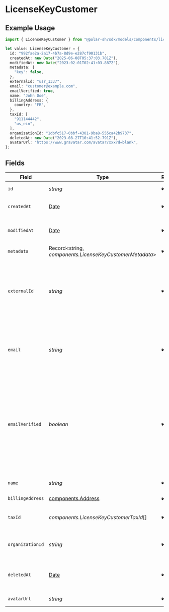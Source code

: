 # LicenseKeyCustomer

## Example Usage

```typescript
import { LicenseKeyCustomer } from "@polar-sh/sdk/models/components/licensekeycustomer.js";

let value: LicenseKeyCustomer = {
  id: "992fae2a-2a17-4b7a-8d9e-e287cf90131b",
  createdAt: new Date("2025-06-08T05:37:03.701Z"),
  modifiedAt: new Date("2023-02-01T02:41:03.887Z"),
  metadata: {
    "key": false,
  },
  externalId: "usr_1337",
  email: "customer@example.com",
  emailVerified: true,
  name: "John Doe",
  billingAddress: {
    country: "FR",
  },
  taxId: [
    "911144442",
    "us_ein",
  ],
  organizationId: "1dbfc517-0bbf-4301-9ba8-555ca42b9737",
  deletedAt: new Date("2023-08-27T10:41:52.791Z"),
  avatarUrl: "https://www.gravatar.com/avatar/xxx?d=blank",
};
```

## Fields

| Field                                                                                                                                                           | Type                                                                                                                                                            | Required                                                                                                                                                        | Description                                                                                                                                                     | Example                                                                                                                                                         |
| --------------------------------------------------------------------------------------------------------------------------------------------------------------- | --------------------------------------------------------------------------------------------------------------------------------------------------------------- | --------------------------------------------------------------------------------------------------------------------------------------------------------------- | --------------------------------------------------------------------------------------------------------------------------------------------------------------- | --------------------------------------------------------------------------------------------------------------------------------------------------------------- |
| `id`                                                                                                                                                            | *string*                                                                                                                                                        | :heavy_check_mark:                                                                                                                                              | The ID of the customer.                                                                                                                                         | 992fae2a-2a17-4b7a-8d9e-e287cf90131b                                                                                                                            |
| `createdAt`                                                                                                                                                     | [Date](https://developer.mozilla.org/en-US/docs/Web/JavaScript/Reference/Global_Objects/Date)                                                                   | :heavy_check_mark:                                                                                                                                              | Creation timestamp of the object.                                                                                                                               |                                                                                                                                                                 |
| `modifiedAt`                                                                                                                                                    | [Date](https://developer.mozilla.org/en-US/docs/Web/JavaScript/Reference/Global_Objects/Date)                                                                   | :heavy_check_mark:                                                                                                                                              | Last modification timestamp of the object.                                                                                                                      |                                                                                                                                                                 |
| `metadata`                                                                                                                                                      | Record<string, *components.LicenseKeyCustomerMetadata*>                                                                                                         | :heavy_check_mark:                                                                                                                                              | N/A                                                                                                                                                             |                                                                                                                                                                 |
| `externalId`                                                                                                                                                    | *string*                                                                                                                                                        | :heavy_check_mark:                                                                                                                                              | The ID of the customer in your system. This must be unique within the organization. Once set, it can't be updated.                                              | usr_1337                                                                                                                                                        |
| `email`                                                                                                                                                         | *string*                                                                                                                                                        | :heavy_check_mark:                                                                                                                                              | The email address of the customer. This must be unique within the organization.                                                                                 | customer@example.com                                                                                                                                            |
| `emailVerified`                                                                                                                                                 | *boolean*                                                                                                                                                       | :heavy_check_mark:                                                                                                                                              | Whether the customer email address is verified. The address is automatically verified when the customer accesses the customer portal using their email address. | true                                                                                                                                                            |
| `name`                                                                                                                                                          | *string*                                                                                                                                                        | :heavy_check_mark:                                                                                                                                              | The name of the customer.                                                                                                                                       | John Doe                                                                                                                                                        |
| `billingAddress`                                                                                                                                                | [components.Address](../../models/components/address.md)                                                                                                        | :heavy_check_mark:                                                                                                                                              | N/A                                                                                                                                                             |                                                                                                                                                                 |
| `taxId`                                                                                                                                                         | *components.LicenseKeyCustomerTaxId*[]                                                                                                                          | :heavy_check_mark:                                                                                                                                              | N/A                                                                                                                                                             | [<br/>"911144442",<br/>"us_ein"<br/>]                                                                                                                           |
| `organizationId`                                                                                                                                                | *string*                                                                                                                                                        | :heavy_check_mark:                                                                                                                                              | The ID of the organization owning the customer.                                                                                                                 | 1dbfc517-0bbf-4301-9ba8-555ca42b9737                                                                                                                            |
| `deletedAt`                                                                                                                                                     | [Date](https://developer.mozilla.org/en-US/docs/Web/JavaScript/Reference/Global_Objects/Date)                                                                   | :heavy_check_mark:                                                                                                                                              | Timestamp for when the customer was soft deleted.                                                                                                               |                                                                                                                                                                 |
| `avatarUrl`                                                                                                                                                     | *string*                                                                                                                                                        | :heavy_check_mark:                                                                                                                                              | N/A                                                                                                                                                             | https://www.gravatar.com/avatar/xxx?d=blank                                                                                                                     |